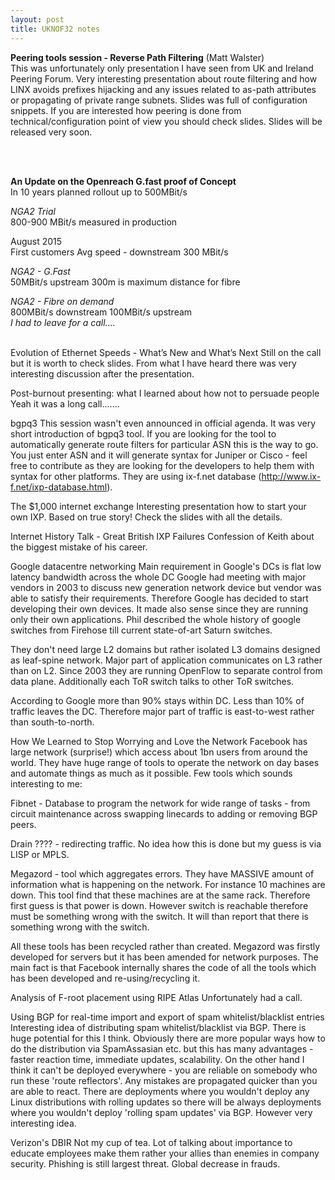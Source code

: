 ```yaml
---
layout: post
title: UKNOF32 notes
---
```


<b>Peering tools session - Reverse Path Filtering</b> (Matt Walster) <br>
This was unfortunately only presentation I have seen from UK and Ireland Peering Forum. Very interesting presentation about route filtering and how LINX avoids prefixes hijacking and any issues related to as-path attributes or propagating of private range subnets. Slides was full of configuration snippets. If you are interested how peering is done from technical/configuration point of view you should check slides. Slides will be released very soon.

<br>
<br>

<b>An Update on the Openreach G.fast proof of Concept</b> <br>
In 10 years planned rollout up to 500MBit/s

<i>NGA2 Trial</i> <br>
800-900 MBit/s measured in production

August 2015 <br>
First customers
Avg speed - downstream 300 MBit/s

<i>NGA2 - G.Fast</i> <br>
50MBit/s upstream
300m is maximum distance for fibre

<i>NGA2 - Fibre on demand</i> <br>
800MBit/s downstream
100MBit/s upstream
<br>
<i>I had to leave for a call....</i>
<br>
<br>

Evolution of Ethernet Speeds - What’s New and What’s Next
Still on the call but it is worth to check slides. From what I have heard there was very interesting discussion after the presentation.


Post-burnout presenting: what I learned about how not to persuade people
Yeah it was a long call.......

bgpq3
This session wasn't even announced in official agenda. It was very short introduction of bgpq3 tool. If you are looking for the tool to automatically generate route filters for particular ASN this is the way to go. You just enter ASN and it will generate syntax for Juniper or Cisco - feel free to contribute as they are looking for the developers to help them with syntax for other platforms. They are using ix-f.net database (http://www.ix-f.net/ixp-database.html). 

The $1,000 internet exchange
Interesting presentation how to start your own IXP. Based on true story! Check the slides with all the details.


Internet History Talk - Great British IXP Failures
Confession of Keith about the biggest mistake of his career. 


Google datacentre networking
Main requirement in Google's DCs is flat low latency bandwidth across the whole DC
Google had meeting with major vendors in 2003 to discuss new generation network device but vendor was able to satisfy their requirements. Therefore Google has decided to start developing their own devices. It made also sense since they are running only their own applications. Phil described the whole history of google switches from Firehose till current state-of-art Saturn switches. 

They don't need large L2 domains but rather isolated L3 domains designed as leaf-spine network. Major part of application communicates on L3 rather than on L2. Since 2003 they are running OpenFlow to separate control from data plane. Additionally each ToR switch talks to other ToR switches. 

According to Google more than 90% stays within DC. Less than 10% of traffic leaves the DC. Therefore major part of traffic is east-to-west rather than south-to-north.



How We Learned to Stop Worrying and Love the Network
Facebook has large network (surprise!) which access about 1bn users from around the world. They have huge range of tools to operate the network on day bases and automate things as much as it possible. Few tools which sounds interesting to me:

Fibnet - Database to program the network for wide range of tasks - from circuit maintenance across swapping linecards to adding or removing BGP peers.

Drain ???? - redirecting traffic. No idea how this is done but my guess is via LISP or MPLS.

Megazord - tool which aggregates errors. They have MASSIVE amount of information what is happening on the network. For instance 10 machines are down. This tool find that these machines are at the same rack. Therefore first guess is that power is down. However switch is reachable therefore must be something wrong with the switch. It will than report that there is something wrong with the switch.

All these tools has been recycled rather than created. Megazord was firstly developed for servers but it has been amended for network purposes. The main fact is that Facebook internally shares the code of all the tools which has been developed and re-using/recycling it.

Analysis of F-root placement using RIPE Atlas
Unfortunately had a call.

Using BGP for real-time import and export of spam whitelist/blacklist entries
Interesting idea of distributing spam whitelist/blacklist via BGP. There is huge potential for this I think. Obviously there are more popular ways how to do the distribution via SpamAssasian etc. but this has many advantages - faster reaction time, immediate updates, scalability. On the other hand I think it can't be deployed everywhere - you are reliable on somebody who run these 'route reflectors'. Any mistakes are propagated quicker than you are able to react. There are deployments where you wouldn't deploy any Linux distributions with rolling updates so there will be always deployments where you wouldn't deploy 'rolling spam updates' via BGP. However very interesting idea.

Verizon's DBIR
Not my cup of tea. Lot of talking about importance to educate employees make them rather your allies than enemies in company security. Phishing is still largest threat. Global decrease in frauds.







